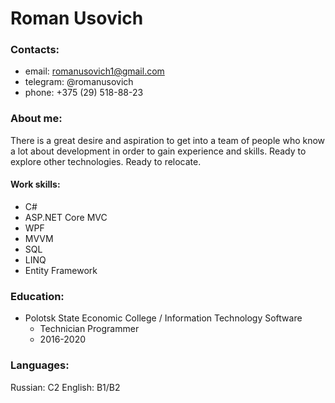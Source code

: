 # Roman Usovich #

### Contacts: ###
* email: romanusovich1@gmail.com
* telegram: @romanusovich
* phone: +375 (29) 518-88-23

### About me: ###
There is a great desire and aspiration to get into a team of people who know a lot about development in order to gain experience and skills. Ready to explore other technologies. Ready to relocate.
#### Work skills: ####
- C#
- ASP.NET Core MVC
- WPF
- MVVM
- SQL
- LINQ
- Entity Framework


### Education: ###
* Polotsk State Economic College / Information Technology Software
  * Technician Programmer
  * 2016-2020

### Languages: ###
Russian: C2
English: B1/B2
